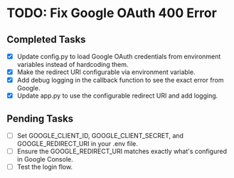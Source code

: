 # TODO: Fix Google OAuth 400 Error

## Completed Tasks
- [x] Update config.py to load Google OAuth credentials from environment variables instead of hardcoding them.
- [x] Make the redirect URI configurable via environment variable.
- [x] Add debug logging in the callback function to see the exact error from Google.
- [x] Update app.py to use the configurable redirect URI and add logging.

## Pending Tasks
- [ ] Set GOOGLE_CLIENT_ID, GOOGLE_CLIENT_SECRET, and GOOGLE_REDIRECT_URI in your .env file.
- [ ] Ensure the GOOGLE_REDIRECT_URI matches exactly what's configured in Google Console.
- [ ] Test the login flow.
